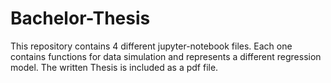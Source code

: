 # Bachelor-Thesis
This repository contains 4 different jupyter-notebook files. Each one contains functions for data simulation and represents a different regression model. The written Thesis is included as a pdf file.
